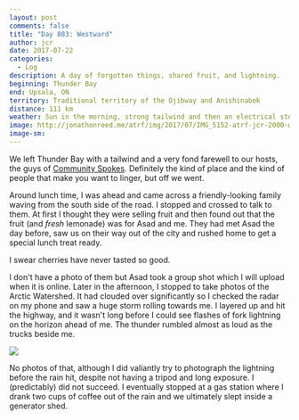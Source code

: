 ```yaml
---
layout: post
comments: false
title: "Day 083: Westward"
author: jcr
date: 2017-07-22
categories:
  - Log
description: A day of forgotten things, shared fruit, and lightning.
beginning: Thunder Bay
end: Upsala, ON
territory: Traditional territory of the Ojibway and Anishinabek
distance: 111 km
weather: Sun in the morning, strong tailwind and then an electrical storm, 19 ºC
image: http://jonathonreed.me/atrf/img/2017/07/IMG_5152-atrf-jcr-2000-web.jpg
image-sm:
---
```


We left Thunder Bay with a tailwind and a very fond farewell to our hosts, the guys of <a href="www.communityspokes.com/" target="blank">Community Spokes</a>. Definitely the kind of place and the kind of people that make you want to linger, but off we went.

Around lunch time, I was ahead and came across a friendly-looking family waving from the south side of the road. I stopped and crossed to talk to them. At first I thought they were selling fruit and then found out that the fruit (and <i>fresh</i> lemonade) was for Asad and me. They had met Asad the day before, saw us on their way out of the city and rushed home to get a special lunch treat ready.

I swear cherries have never tasted so good.

I don't have a photo of them but Asad took a group shot which I will upload when it is online. Later in the afternoon, I stopped to take photos of the Arctic Watershed. It had clouded over significantly so I checked the radar on my phone and saw a huge storm rolling towards me. I layered up and hit the highway, and it wasn't long before I could see flashes of fork lightning on the horizon ahead of me. The thunder rumbled almost as loud as the trucks beside me.

<img src="http://jonathonreed.me/atrf/img/2017/07/IMG_5155-atrf-jcr-2000-web.jpg">

No photos of that, although I did valiantly try to photograph the lightning before the rain hit, despite not having a tripod and long exposure. I (predictably) did not succeed. I eventually stopped at a gas station where I drank two cups of coffee out of the rain and we ultimately slept inside a generator shed.